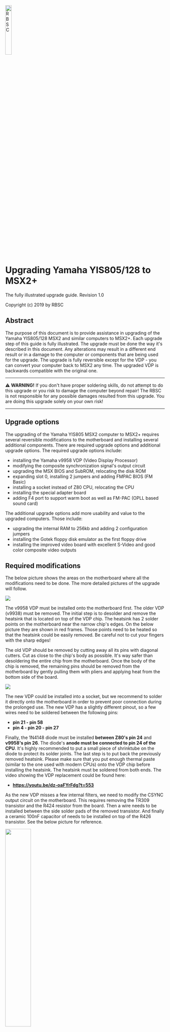 <div>
    <img src="Pics/RBSC.png" alt="RBSC"
    width="20%" height="20%"/>
</div>

# Upgrading Yamaha YIS805/128 to MSX2+

The fully illustrated upgrade guide. Revision 1.0

Copyright (c) 2019 by RBSC

## Abstract

The purpose of this document is to provide assistance in upgrading of the Yamaha YIS805/128 MSX2 and similar computers to MSX2+. Each upgrade step of this guide is fully illustrated. The upgrade must be done the way it's described in this document. Any alterations may result in a different end result or in a damage to the computer or components that are being used for the upgrade. The upgrade is fully reversible except for the VDP - you can convert your computer back to MSX2 any time. The upgraded VDP is backwards compatible with the original one.

---

:warning:
**WARNING!** If you don't have proper soldering skills, do not attempt to do this upgrade or you risk to damage the computer beyond repair! The RBSC is not responsible for any possible damages resulted from this upgrade. You are doing this upgrade solely on your own risk!

----

## Upgrade options

The upgrading of the Yamaha YIS805 MSX2 computer to MSX2+ requires several reversible modifications to the motherboard and installing several additional components. There are required upgrade options and additional upgrade options. The required upgrade options include:
-   installing the Yamaha v9958 VDP (Video Display Processor)
-   modifying the composite synchronization signal's output circuit 
-   upgrading the MSX BIOS and SubROM, relocating the disk ROM    
-   expanding slot 0, installing 2 jumpers and adding FMPAC BIOS (FM Basic)    
-   installing a socket instead of Z80 CPU, relocating the CPU    
-   installing the special adapter board    
-   adding F4 port to support warm boot as well as FM-PAC (OPLL based sound card)    

The additional upgrade options add more usability and value to the upgraded computers. Those include:
-   upgrading the internal RAM to 256kb and adding 2 configuration jumpers
-   installing the Gotek floppy disk emulator as the first floppy drive    
-   installing the improved video board with excellent S-Video and good color composite video outputs    

## Required modifications

The below picture shows the areas on the motherboard where all the modifications need to be done. The more detailed pictures of the upgrade will follow.

![](Pics/areas.jpg)

The v9958 VDP must be installed onto the motherboard first. The older VDP (v9938) must be removed. The initial step is to desolder and remove the heatsink that is located on top of the VDP chip. The heatsink has 2 solder points on the motherboard near the narrow chip's edges. On the below picture they are shown in red frames. Those points need to be heated so that the heatsink could be easily removed. Be careful not to cut your fingers with the sharp edges!

The old VDP should be removed by cutting away all its pins with diagonal cutters. Cut as close to the chip's body as possible. It's way safer than desoldering the entire chip from the motherboard. Once the body of the chip is removed, the remaining pins should be removed from the motherboard by gently pulling them with pliers and applying heat from the bottom side of the board.

![](Pics/vdp.jpg)

The new VDP could be installed into a socket, but we recommend to solder it directly onto the motherboard in order to prevent poor connection during the prolonged use. The new VDP has a slightly different pinout, so a few wires need to be soldered between the following pins:
-   **pin 21 - pin 58**    
-   **pin 4 - pin 20 - pin 27**

Finally, the 1N4148 diode must be installed **between Z80's pin 24** and **v9958's pin 26**. The diode's **anode must be connected to pin 24 of the CPU**. It's highly recommended to put a small piece of shrinktube on the diode to protect its solder joints. The last step is to put back the previously removed heatsink. Please make sure that you put enough thermal paste (similar to the one used with modern CPUs) onto the VDP chip before installing the heatsink. The heatsink must be soldered from both ends. The video showing the VDP replacement could be found here:
-   **https://youtu.be/dz-oaFYrFdg?t=553**  

As the new VDP misses a few internal filters, we need to modify the CSYNC output circuit on the motherboard. This requires removing the TR309 transistor and the R424 resistor from the board. Then a wire needs to be installed between the side solder pads of the removed transistor. And finally a ceramic 100nF capacitor of needs to be installed on top of the R426 transistor. See the below picture for reference.

<div>
    <img src="Pics/sync.jpg"
    width="40%" height="40%"/>
<div>

This concludes the installation of the new VDP chip. You might want to power up the computer to verify that the new chip produces the correct image before proceeding with the other modifications. If the picture doesn't appear, then check all connections or replace the VPD chip if necessary.

The next important step is to remove all old ROM chips from the motherboard. If you want the upgrade to be reversible, you might want to desolder these chips with hot air or with the desoldering pump. However, there's a risk of damaging the motherboard if it gets overheated. So you need to decide which way is better - to cut away the pins or to desolder the ROM chips. After removing the old ROM chips, you need to install five DIP28 sockets onto the motherboard for the new ROMs. In addition you need to install 100nF ceramic capacitor on C351 placeholder. And finally you need to install two 4-pin jumper pin headers and put 2 jumpers on them as shown on the below image. Those jumpers are needed to properly position the FMPAC BIOS in the computer's slot 0.

![](Pics/roms.jpg)

To complete the job you need to program 5 ROM chips with the necessary data using any EEPROM programmer. We recommend to use only the electrically erasable W27C512 EEPROM chips from Winbond. The chips on the above image are marked as 1,2,3,4 and 5. You need to write the data from the files with the corresponding names into the chips and put them into the sockets according to their numbering. The archive with the data is located here:

-   http://podrezov.com/yis805gotek/yis805_msx2p.zip
    
The data in the archive is already prepared to be written into the 65kb W27C512 chips. After programming a chip we recommend to mark its number with a permanent marker. This will help to insert the chip into the correct socket. The info about the new ROMs and their locations in computer's memory can be found in the below table:

| Socket → | 1 |  2 | 3 | 4 | 5 |
| :---: | :---: | :---: | :---: | :---: | :---: | 
| **File** | 1.rom | 2.rom | 3.rom | 4.rom |  5.rom |
| **Contents of the ROM** | MSX2+ BIOS and Basic 3.0 | FMPAC BIOS <br> (internal) | DISK BIOS 1.0 | MSX2+ EXT <br> and Kanji ROM <br> (part 1) | Kanji ROM <br> (part 2) | 
| **Position on board** | IC320 | IC324| IC328 | IC332 | IC336 |
| **Slot allocation** | 0.0 | 0.1 | 3.1 | 3.0 | 3.0 |
| **Address** | 0000-7FFF | 0000-7FFF | 0000-7FFF | 0000-7FFF | 8000-BFFF |
| **Size** | 32kb data | 16kb padding + 16kb data | 16kb padding + 16kb data | 32kb data | 16kb data + 16kb padding |

By default the slot 0 is not expanded, but we need it to be expanded. To expand the slot 0 for the FMPAC BIOS you need to solder the 1N4148 diode to D301 placeholder as shown on the below image. This will permanently expand slot 0 and permit to use FM Basic commands. The diode must be soldered with the same orientation as D302 and D303 diodes. If your computer already has slot 0 expanded, you won't need to install the new diode.

<div>
    <img src="Pics/diode.jpg"
    width="40%" height="40%"/>
<div>
    
The next step is to remove the Z80 CPU put a DIP40 socket in its place. If you intend to use the original Z80 processor, then take the risk and carefully desolder it from the motherboard. The socket is required to install the special adapter board. As the Z80 is partially covered by the computer's power supply, there's not enough vertical space to install the combo board that contains the F4 port and FMPAC OPLL sound card. The F4 port is required for warm booting.

The adapter board requires 2 supports to be 3D-printed and installed under the board. Those are necessary to hold the board in place when installing or removing the F4/FMPAC combo board. Use the flathead screws to attach the supports to the adapter board before installation. You also need to put 2 pieces of thin double-sided sticky tape on the feet of both supports in order to glue them onto the motherboard. See the pictures below for reference:

<div>
    <img src="Pics/adapter1.jpg"
    width="30%" height="30%"/>
    &thinsp;
    <img src="Pics/adapter2.jpg"
    width="60%" height="60%"/>
</div>

The adapter board is available as open-source project in the RBSC's Github repository. The 3D models of the supports can be downloaded from the other RBSC's repository on Thingiverse:
-   **https://github.com/RBSC/YIS805_Adapter** 
-   **https://www.thingiverse.com/thing:3860033**

To be able to connect the F4/FMPAC combo board to the motherboard you need to install 6-pin jumper pin header. The picture below shows the way that the pins must be installed. For the combo board v1.4 you will need to connect 4 wires: ground (GND), audio (AUD), +12V and -12V. Please make sure that you connect the 12V wires correctly or you will damage the amplifier on the combo board!

<div>
    <img src="Pics/boardconn.jpg"
    width="70%" height="70%"/>
<div>

The assembled combo board (without the ROM chip) is installed into the socket of the adapter board by gently pushing it downwards. Please make sure that the pins of the combo board are connected to the socket in the right way or you may damage the Z80 CPU installed on the board. The picture below shows how the combo board is installed and connected to the newly-soldered pins on the motherboard.

![](Pics/combo.jpg)

This concludes the required MSX2+ upgrade. Make sure that everything is connected correctly and power up the computer. If you see MSX2 logo with main RAM counter and your computer boots to Basic 3.0, then the upgrade was successful. To verify that FMPAC BIOS is correctly installed, run the **_music** command from MSX Basic. If you don't get a syntax error, then the BIOS is correctly installed. To verify the F4 port, just press the Reset button. If your computer reboots without showing the MSX logo, then the F4 port works correctly.

**NOTE:** Please note that the built-in Painter graphics editor that was present in the Russian versions of YIS805/128, will no longer be available after the upgrade. Its place is taken by other ROMs that are necessary for the proper conversion to MSX2+.

## Optional modifications

As mentioned earlier, the optional modifications will increase the usability and the value of the upgraded MSX2+ computer. One of the most important modifications is the RAM upgrade. Normally YIS805 computers have 128kb of RAM installed on the motherboard. It is possible to upgrade this amount of RAM to 256kb very easily. First, you need to install four DIP18 sockets onto the motherboard as shown on the below image:

![](Pics/sockets.jpg)

Then you need to install 8 ceramic 100nF capacitors on C425, C426, C427, C428, C363, C365, C372 and C374 placeholders and also add one electrolytic 100uF 16v capacitor on C419 placeholder. Please mind the capacitor's polarity when installing it. Then you can insert 4 DRAM chips into the sockets. The chips must be x464 DRAM with speeds from 80 to 120ns. The fully upgraded RAM looks like that:

![](Pics/ram.jpg)

You may also install the sockets to other RAM chips if you want. This way you will be able to quickly fix the computer if your RAM fails for whatever reason. The final step in the RAM upgrade is installing 2 configuration jumpers. Those are not normal 2.5mm jumpers that you got used to, so you need to create a custom jumper from the 3-pin Dupont connector. The outer pins must be joined together with a wire. To be able to install the jumpers you need to desolder the factory-installed wires from J305 and J306.

The J305 placeholder needs to be fitted with the 5-pin jumper pin header with the 2nd and 4th pins removed. The J306 needs to be fitted with the 3-pin jumper pin header with the middle pin removed. The prepared jumpers should be installed as shown on the pictures below. In case you will need to revert the RAM upgrade, you will need to remove J306 and move J306 to the left. Then you will have 128kb of RAM again.

<div>
    <img src="Pics/jumper1.jpg"
    width="40%" height="40%"/>
    &thinsp;
    <img src="Pics/jumper2.jpg"
    width="35%" height="35%"/>
</div>

Power up your computer and observe the doubled RAM amount. If your computer doesn't boot, check all modifications and/or replace the RAM chips with the known good ones.

As old floppy drives and diskettes are unreliable after 30 years of service, it's recommended to install the modern Gotek floppy emulator instead of the first floppy drive of the YIS805 computer. This will give you the possibility to have 999 disk images at hand any time. The installation is pretty simple and requires only the 3D-printed holder for the Gotek to properly fit it into the front panel of the computer. The 3D model can be downloaded from RBSC's repository on Thingiverse:
-   **https://www.thingiverse.com/thing:3816802**

First you need to set the DS0 jumper on the Gotek emulator's board and install it into the MSX's case. Please make sure that you connect the interface and power cables correctly. It's recommended to flash the emulator with the FlashFloppy firmware before installation and to configure the FF.CFG file to use the Gotek emulator for the MSX platform. See the FlashFloppy's documentation for more info. The properly installed Gotek emulator looks like that:

![](Pics/cover.jpg)

The 3D-printed part is installed on top of the Gotek's case, then the front panel is attached to the MSX's case so that there are no gaps between the emulator's case and the front panel. See the below picture for reference.

![](Pics/cover_installed.jpg)

After installation please power up the computer and check that you can boot from the mounted DSK image located on the USB drive. If the computer only boots to MSX Basic, use the **"files"** command (without quotes) to list the directory of the mounted DSK image. If the image is not mounted, please check whether the Gotek emulator is properly powered and connected to the motherboard. Also check that the mounted DSK image is good.

For even better usability you can install an OLED screen into the Gotek emulator's case. Then you will see the names of mounted DSK images and the disk activity. More info on installing the OLED screens into the Gotek you might want to check the corresponding topics on **https://www.msx.org** or **https://zx-pk.ru** (for Russian-speaking people) forums.

The final optional upgrade that could be done for the YIS805 and similar computers is installing the improved video board. In the Russian versions of this computer the video boards could only output black and white composite video and color RGB signals. The new video board adds a decent quality color composite video and excellent quality S-Video capabilities. The board was designed by RBSC for the MSX2+ upgrade and it looks like that:

![](Pics/video.jpg)

The new video board is available as the open-source project in RBSC's Github repository:
-   **https://github.com/RBSC/YIS805_VideoBoard**

It replaces the original video board and the only modification that you need to do is to drill a hole for the S-Video cable. The center of the new hole must be **33mm** away from the center of the audio output's hole. The **size of the hole should be the same** as for the audio/video outputs and it should be **on the same level** with them or a little higher. If necessary, adjust the hole with a filer so that the cables are connected without an effort.

**NOTE:** On some YIS805 and similar models the necessary hole may already be there - it is used for RF output from the original video board.

When the board is properly installed, the cable connections to it look like that:

![](Pics/video_installed.jpg)

Before installing the video board into the case, please make sure that it works well with your freshly-upgraded MSX2+ computer. You can connect the video board to the cable coming from the motherboard and test the outputs. Choose a good MSX2+ game for testing, for example **Sonyc**. It will test the video board, the installed Gotek emulator and the FMPAC sound card. The board can be placed on the top of the computer's case, just make sure that it's not touching any metal under it. Here's the picture of the final testing:

![](Pics/test.jpg)

**If everything works well, then your MSX2+ upgrade is complete and you can now give yourself a pat on the back. WELL DONE! If you have any questions, feel free to approach anyone from RBSC on the forums and ask your question. We will try to reply as soon as possible.**

## Credits

We, the RBSC, enjoyed creating this MSX2+ upgrade for you! The following individuals made this upgrade possible or supported its creation with their expertise:
-   [RBSC] Wierzbowsky (Germany)
-   [RBSC] Pencioner (Sweden)
-   [RBSC] Ptero (Russia)
-   [RBSC] DJS3000 (Russia) - thanks for the video!
-   [RBSC] TNT23 (Russia) - big thanks for the keyboard for YIS805!
-   Petr Andreev (Russia) - big thanks for YIS805/128 and arranging its delivery!
-   Kamil Karimov (Russia)
-   Maxim Vlasov (Switzerland)
-   Evgeny Brychkov (Russia)
-   GreyWolf (Russia)
    
And those who opposed or tried to prevent this MSX2+ upgrade one way or another (you know who you are) will not be mentioned here. Let them stay in the dark shadows of their own pride forever. Amen!

## P.S.

The dedicated topics about this MSX2+ upgrade:
-   **https://www.msx.org/forum/msx-talk/hardware/upgrading-yamaha-yis805-to-msx2**
-   **https://zx-pk.ru/threads/30796-apgrejd-yamakhi-yis805-128-do-msx2.html**

This documentation is always available here:
-   **http://podrezov.com/yis805gotek/Yamaha%20YIS805%20Upgrade%20Guide.doc**

